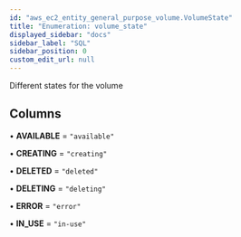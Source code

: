 ```yaml
---
id: "aws_ec2_entity_general_purpose_volume.VolumeState"
title: "Enumeration: volume_state"
displayed_sidebar: "docs"
sidebar_label: "SQL"
sidebar_position: 0
custom_edit_url: null
---
```


Different states for the volume

## Columns

• **AVAILABLE** = ``"available"``

• **CREATING** = ``"creating"``

• **DELETED** = ``"deleted"``

• **DELETING** = ``"deleting"``

• **ERROR** = ``"error"``

• **IN\_USE** = ``"in-use"``
